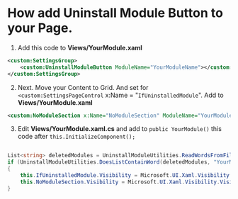 # How add Uninstall Module Button to your Page.
1. Add this code to __Views/YourModule.xaml__
```xml
<custom:SettingsGroup>
    <custom:UninstallModuleButton ModuleName="YourModuleName"></custom:UninstallModuleButton>
</custom:SettingsGroup>
```
2. Next. Move your Content to Grid. And set for ```<custom:SettingsPageControl``` x:Name = "```IfUninstalledModule```". Add to __Views/YourModule.xaml__
```xml
<custom:NoModuleSection x:Name="NoModuleSection" ModuleName="YourModuleName"></custom:NoModuleSection>
```
3. Edit __Views/YourModule.xaml.cs__ and add to ```public YourModule()``` this code after ```this.InitializeComponent();```
```c#

List<string> deletedModules = UninstallModuleUtilities.ReadWordsFromFile("uninstalled_modules");
if (UninstallModuleUtilities.DoesListContainWord(deletedModules, "YourModuleName"))
{
    this.IfUninstalledModule.Visibility = Microsoft.UI.Xaml.Visibility.Collapsed;
    this.NoModuleSection.Visibility = Microsoft.UI.Xaml.Visibility.Visible;
}

```